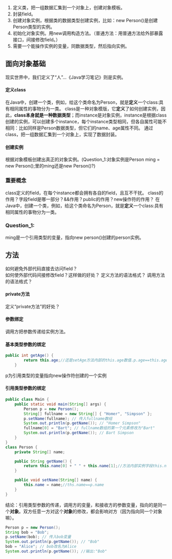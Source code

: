 1. 定义类，把一组数据汇集到一个对象上，创建对象模板。
2. 封装field。
3. 创建对象实例，根据类的数据类型创建实例，比如：new Person()是创建Person类型的实例。
4. 初始化对象实例。用new调用构造方法。（普通方法：用普通方法给外部暴露接口，间接修改field。）
4. 需要一个能操作实例的变量，同数据类型，然后指向实例。


## 面向对象基础
现实世界中，我们定义了“人”...《Java学习笔记》则是实例。 
#### 定义class
在Java中，创建一个类，例如，给这个类命名为Person，就是**定义**一个class:具有相同属性的事物分为一类。
class是一种对象模版，它**定义**了如何创建实例，因此，**class本身就是一种数据类型**；而instance是对象实例，instance是根据class创建的实例，可以创建多个instance，每个instance类型相同，但各自属性可能不相同：比如同样是Person数据类型，但它们的name、age属性不同。
通过class，把一组数据汇集到一个对象上，实现了数据封装。
#### 创建实例
根据对象模板创建出真正的对象实例。(Question_1:对象实例是Person ming = new Person();里的ming还是new Person()?)
### 重要概念
class定义的field，在每个instance都会拥有各自的field，且互不干扰。
class的作用？字段field是哪一部分？&&作用？public的作用？new操作符的作用？
在Java中，创建一个类，例如，给这个类命名为Person，就是**定义**一个class:具有相同属性的事物分为一类。
### Question_1:
ming是一个引用类型的变量，指向new person()创建的person实例。
## 方法
如何避免外部代码直接去访问field？  
如何使外部代码间接修改field？这样做的好处？
定义方法的语法格式？
调用方法的语法格式？
#### private方法
定义“private方法”的好处？
#### 参数绑定
调用方把参数传递给实例方法。
#### 基本类型参数的绑定
```java
public int getAge() {
        return this.age;//还是setAge方法内部的this.age数值.p.age==this.age
    }
```
p为引用类型的变量指向new操作符创建的一个实例  
#### 引用类型参数的绑定
```java
public class Main {
    public static void main(String[] args) {
        Person p = new Person();
        String[] fullname = new String[] { "Homer", "Simpson" };
        p.setName(fullname); // 传入fullname数组
        System.out.println(p.getName()); // "Homer Simpson"
        fullname[0] = "Bart"; // fullname数组的第一个元素修改为"Bart"
        System.out.println(p.getName()); // Bart Simpson
    }
}
class Person {
    private String[] name;

    public String getName() {
        return this.name[0] + " " + this.name[1];//方法内部实例字段this.name[n]，和调用方修改的fullname[n]相一致，方法内部引用fullname的string[] name。
    }

    public void setName(String[] name) {
        this.name = name;//ths.name==p.name
    }
}
```
结论：引用类型参数的传递，调用方的变量，和接收方的参数变量，指向的是同一个**对象**。双方任意一方对这个**对象**的修改，都会影响对方（因为指向同一个对象嘛）。
 
```java
Person p = new Person();
String bob = "Bob";
p.setName(bob); // 传入bob变量
System.out.println(p.getName()); // "Bob"
bob = "Alice"; // bob改名为Alice
System.out.println(p.getName()); //输出:"Bob"
```  

    
